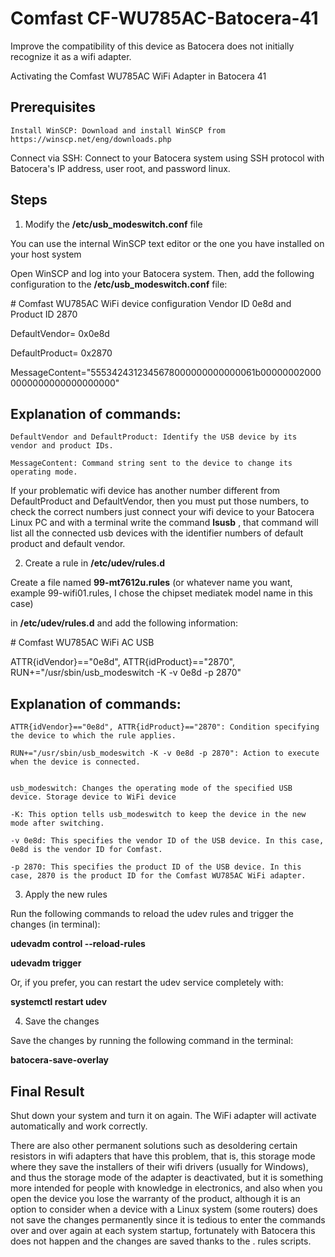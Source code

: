 # Comfast CF-WU785AC-Batocera-41
Improve the compatibility of this device as Batocera does not initially recognize it as a wifi adapter.

Activating the Comfast WU785AC WiFi Adapter in Batocera 41

## Prerequisites

    Install WinSCP: Download and install WinSCP from https://winscp.net/eng/downloads.php
    


 Connect via SSH: Connect to your Batocera system using SSH protocol with Batocera's IP address, user root, and password linux.
 


## Steps

1. Modify the  **/etc/usb_modeswitch.conf**  file
   
You can use the internal WinSCP text editor or the one you have installed on your host system

Open WinSCP and log into your Batocera system. Then, add the following configuration to the  **/etc/usb_modeswitch.conf**  file:




\# Comfast WU785AC WiFi device configuration Vendor ID 0e8d and Product ID 2870

DefaultVendor= 0x0e8d

DefaultProduct= 0x2870

MessageContent="5553424312345678000000000000061b000000020000000000000000000000"




## Explanation of commands:

    DefaultVendor and DefaultProduct: Identify the USB device by its vendor and product IDs.

    MessageContent: Command string sent to the device to change its operating mode.
    



If your problematic wifi device has another number different from DefaultProduct and DefaultVendor, then you must put those numbers, to check the correct numbers just connect your wifi device to your Batocera Linux PC and with a terminal write the command **lsusb** , that command will list all the connected usb devices with the identifier numbers of default product and default vendor.

2. Create a rule in **/etc/udev/rules.d**

Create a file named **99-mt7612u.rules** (or whatever name you want, example 99-wifi01.rules, I chose the chipset mediatek model name in this case) 

in **/etc/udev/rules.d** and add the following information:



\# Comfast WU785AC WiFi AC USB

ATTR{idVendor}=="0e8d", ATTR{idProduct}=="2870", RUN+="/usr/sbin/usb_modeswitch -K -v 0e8d -p 2870"

## Explanation of commands:


    ATTR{idVendor}=="0e8d", ATTR{idProduct}=="2870": Condition specifying the device to which the rule applies.

    RUN+="/usr/sbin/usb_modeswitch -K -v 0e8d -p 2870": Action to execute when the device is connected.
    

    usb_modeswitch: Changes the operating mode of the specified USB device. Storage device to WiFi device
    
    -K: This option tells usb_modeswitch to keep the device in the new mode after switching.

    -v 0e8d: This specifies the vendor ID of the USB device. In this case, 0e8d is the vendor ID for Comfast.

    -p 2870: This specifies the product ID of the USB device. In this case, 2870 is the product ID for the Comfast WU785AC WiFi adapter.


    



3. Apply the new rules

Run the following commands to reload the udev rules and trigger the changes (in terminal):

**udevadm control --reload-rules**

**udevadm trigger**




Or, if you prefer, you can restart the udev service completely with:

**systemctl restart udev**




4. Save the changes

Save the changes by running the following command in the terminal:

**batocera-save-overlay**




## Final Result

Shut down your system and turn it on again. The WiFi adapter will activate automatically and work correctly.

There are also other permanent solutions such as desoldering certain resistors in wifi adapters that have this problem, that is, this storage mode where they save the installers of their wifi drivers (usually for Windows), and thus the storage mode of the adapter is deactivated, but it is something more intended for people with knowledge in electronics, and also when you open the device you lose the warranty of the product, although it is an option to consider when a device with a Linux system (some routers) does not save the changes permanently since it is tedious to enter the commands over and over again at each system startup, fortunately with Batocera this does not happen and the changes are saved thanks to the . rules scripts.



